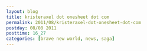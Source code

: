 ```yaml
---
layout: blog
title: kristeraxel dot onesheet dot com
permalink: 2011/08/kristeraxel-dot-onesheet-dot-com
postday: 08/08 2011
posttime: 16_27
categories: [brave new world, news, saga]
---
```


<a href="http://www.onesheet.com/kristeraxel" target="_blank"><img class="aligncenter" src="http://onesheet.s3.amazonaws.com/icons/onesheet_icon_64.png" alt="" /></a>
